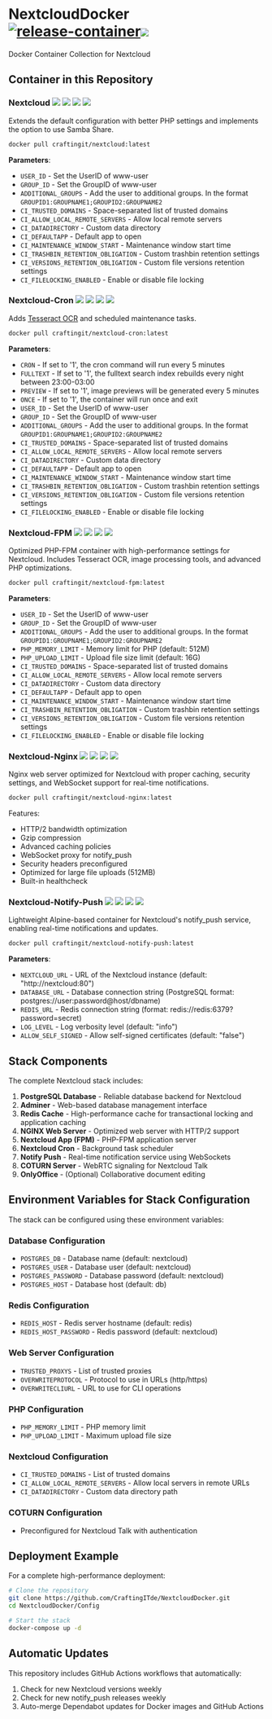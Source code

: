 # NextcloudDocker [![release-container](https://github.com/CraftingITde/NextcloudDocker/actions/workflows/release-container.yml/badge.svg)](https://github.com/CraftingITde/NextcloudDocker/actions/workflows/release-container.yml)![](https://badgen.net/github/release/craftingitde/NextcloudDocker/stable)

Docker Container Collection for Nextcloud

## Container in this Repository

### Nextcloud [![](https://badgen.net/badge/docker/Docker?icon&label=View%20on)](https://hub.docker.com/r/craftingit/nextcloud) ![](https://badgen.net/docker/pulls/craftingit/nextcloud?icon=docker&label=pulls) ![](https://badgen.net/docker/stars/craftingit/nextcloud?icon=docker&label=stars) ![](https://badgen.net/docker/size/craftingit/nextcloud?icon=docker)
Extends the default configuration with better PHP settings and implements the option to use Samba Share.

```sh
docker pull craftingit/nextcloud:latest
```

__Parameters__:
- `USER_ID` - Set the UserID of www-user
- `GROUP_ID` - Set the GroupID of www-user
- `ADDITIONAL_GROUPS` - Add the user to additional groups. In the format `GROUPID1:GROUPNAME1;GROUPID2:GROUPNAME2`
- `CI_TRUSTED_DOMAINS` - Space-separated list of trusted domains
- `CI_ALLOW_LOCAL_REMOTE_SERVERS` - Allow local remote servers
- `CI_DATADIRECTORY` - Custom data directory
- `CI_DEFAULTAPP` - Default app to open
- `CI_MAINTENANCE_WINDOW_START` - Maintenance window start time
- `CI_TRASHBIN_RETENTION_OBLIGATION` - Custom trashbin retention settings
- `CI_VERSIONS_RETENTION_OBLIGATION` - Custom file versions retention settings
- `CI_FILELOCKING_ENABLED` - Enable or disable file locking

### Nextcloud-Cron [![](https://badgen.net/badge/docker/Docker?icon&label=View%20on)](https://hub.docker.com/r/craftingit/nextcloud-cron) ![](https://badgen.net/docker/pulls/craftingit/nextcloud-cron?icon=docker&label=pulls) ![](https://badgen.net/docker/stars/craftingit/nextcloud-cron?icon=docker&label=stars) ![](https://badgen.net/docker/size/craftingit/nextcloud-cron?icon=docker)
Adds [Tesseract OCR](https://github.com/tesseract-ocr/tesseract) and scheduled maintenance tasks.

```sh
docker pull craftingit/nextcloud-cron:latest
```

__Parameters__:
- `CRON` - If set to '1', the cron command will run every 5 minutes
- `FULLTEXT` - If set to '1', the fulltext search index rebuilds every night between 23:00-03:00
- `PREVIEW` - If set to '1', image previews will be generated every 5 minutes
- `ONCE` - If set to '1', the container will run once and exit
- `USER_ID` - Set the UserID of www-user
- `GROUP_ID` - Set the GroupID of www-user
- `ADDITIONAL_GROUPS` - Add the user to additional groups. In the format `GROUPID1:GROUPNAME1;GROUPID2:GROUPNAME2`
- `CI_TRUSTED_DOMAINS` - Space-separated list of trusted domains
- `CI_ALLOW_LOCAL_REMOTE_SERVERS` - Allow local remote servers
- `CI_DATADIRECTORY` - Custom data directory
- `CI_DEFAULTAPP` - Default app to open
- `CI_MAINTENANCE_WINDOW_START` - Maintenance window start time
- `CI_TRASHBIN_RETENTION_OBLIGATION` - Custom trashbin retention settings
- `CI_VERSIONS_RETENTION_OBLIGATION` - Custom file versions retention settings
- `CI_FILELOCKING_ENABLED` - Enable or disable file locking

### Nextcloud-FPM [![](https://badgen.net/badge/docker/Docker?icon&label=View%20on)](https://hub.docker.com/r/craftingit/nextcloud-fpm) ![](https://badgen.net/docker/pulls/craftingit/nextcloud-fpm?icon=docker&label=pulls) ![](https://badgen.net/docker/stars/craftingit/nextcloud-fpm?icon=docker&label=stars) ![](https://badgen.net/docker/size/craftingit/nextcloud-fpm?icon=docker)
Optimized PHP-FPM container with high-performance settings for Nextcloud. Includes Tesseract OCR, image processing tools, and advanced PHP optimizations.

```sh
docker pull craftingit/nextcloud-fpm:latest
```

__Parameters__:
- `USER_ID` - Set the UserID of www-user
- `GROUP_ID` - Set the GroupID of www-user
- `ADDITIONAL_GROUPS` - Add the user to additional groups. In the format `GROUPID1:GROUPNAME1;GROUPID2:GROUPNAME2`
- `PHP_MEMORY_LIMIT` - Memory limit for PHP (default: 512M)
- `PHP_UPLOAD_LIMIT` - Upload file size limit (default: 16G)
- `CI_TRUSTED_DOMAINS` - Space-separated list of trusted domains
- `CI_ALLOW_LOCAL_REMOTE_SERVERS` - Allow local remote servers
- `CI_DATADIRECTORY` - Custom data directory
- `CI_DEFAULTAPP` - Default app to open
- `CI_MAINTENANCE_WINDOW_START` - Maintenance window start time
- `CI_TRASHBIN_RETENTION_OBLIGATION` - Custom trashbin retention settings
- `CI_VERSIONS_RETENTION_OBLIGATION` - Custom file versions retention settings
- `CI_FILELOCKING_ENABLED` - Enable or disable file locking

### Nextcloud-Nginx [![](https://badgen.net/badge/docker/Docker?icon&label=View%20on)](https://hub.docker.com/r/craftingit/nextcloud-nginx) ![](https://badgen.net/docker/pulls/craftingit/nextcloud-nginx?icon=docker&label=pulls) ![](https://badgen.net/docker/stars/craftingit/nextcloud-nginx?icon=docker&label=stars) ![](https://badgen.net/docker/size/craftingit/nextcloud-nginx?icon=docker)
Nginx web server optimized for Nextcloud with proper caching, security settings, and WebSocket support for real-time notifications.

```sh
docker pull craftingit/nextcloud-nginx:latest
```

Features:
- HTTP/2 bandwidth optimization
- Gzip compression
- Advanced caching policies
- WebSocket proxy for notify_push
- Security headers preconfigured
- Optimized for large file uploads (512MB)
- Built-in healthcheck

### Nextcloud-Notify-Push [![](https://badgen.net/badge/docker/Docker?icon&label=View%20on)](https://hub.docker.com/r/craftingit/nextcloud-notify-push) ![](https://badgen.net/docker/pulls/craftingit/nextcloud-notify-push?icon=docker&label=pulls) ![](https://badgen.net/docker/stars/craftingit/nextcloud-notify-push?icon=docker&label=stars) ![](https://badgen.net/docker/size/craftingit/nextcloud-notify-push?icon=docker)
Lightweight Alpine-based container for Nextcloud's notify_push service, enabling real-time notifications and updates.

```sh
docker pull craftingit/nextcloud-notify-push:latest
```

__Parameters__:
- `NEXTCLOUD_URL` - URL of the Nextcloud instance (default: "http://nextcloud:80")
- `DATABASE_URL` - Database connection string (PostgreSQL format: postgres://user:password@host/dbname)
- `REDIS_URL` - Redis connection string (format: redis://redis:6379?password=secret)
- `LOG_LEVEL` - Log verbosity level (default: "info")
- `ALLOW_SELF_SIGNED` - Allow self-signed certificates (default: "false")

## Stack Components

The complete Nextcloud stack includes:

1. **PostgreSQL Database** - Reliable database backend for Nextcloud
2. **Adminer** - Web-based database management interface
3. **Redis Cache** - High-performance cache for transactional locking and application caching
4. **NGINX Web Server** - Optimized web server with HTTP/2 support
5. **Nextcloud App (FPM)** - PHP-FPM application server
6. **Nextcloud Cron** - Background task scheduler
7. **Notify Push** - Real-time notification service using WebSockets
8. **COTURN Server** - WebRTC signaling for Nextcloud Talk
9. **OnlyOffice** - (Optional) Collaborative document editing

## Environment Variables for Stack Configuration

The stack can be configured using these environment variables:

### Database Configuration
- `POSTGRES_DB` - Database name (default: nextcloud)
- `POSTGRES_USER` - Database user (default: nextcloud)
- `POSTGRES_PASSWORD` - Database password (default: nextcloud)
- `POSTGRES_HOST` - Database host (default: db)

### Redis Configuration
- `REDIS_HOST` - Redis server hostname (default: redis)
- `REDIS_HOST_PASSWORD` - Redis password (default: nextcloud)

### Web Server Configuration
- `TRUSTED_PROXYS` - List of trusted proxies
- `OVERWRITEPROTOCOL` - Protocol to use in URLs (http/https)
- `OVERWRITECLIURL` - URL to use for CLI operations

### PHP Configuration
- `PHP_MEMORY_LIMIT` - PHP memory limit
- `PHP_UPLOAD_LIMIT` - Maximum upload file size

### Nextcloud Configuration
- `CI_TRUSTED_DOMAINS` - List of trusted domains
- `CI_ALLOW_LOCAL_REMOTE_SERVERS` - Allow local servers in remote URLs
- `CI_DATADIRECTORY` - Custom data directory path

### COTURN Configuration
- Preconfigured for Nextcloud Talk with authentication

## Deployment Example

For a complete high-performance deployment:

```bash
# Clone the repository
git clone https://github.com/CraftingITde/NextcloudDocker.git
cd NextcloudDocker/Config

# Start the stack
docker-compose up -d
```

## Automatic Updates

This repository includes GitHub Actions workflows that automatically:

1. Check for new Nextcloud versions weekly
2. Check for new notify_push releases weekly
3. Auto-merge Dependabot updates for Docker images and GitHub Actions
